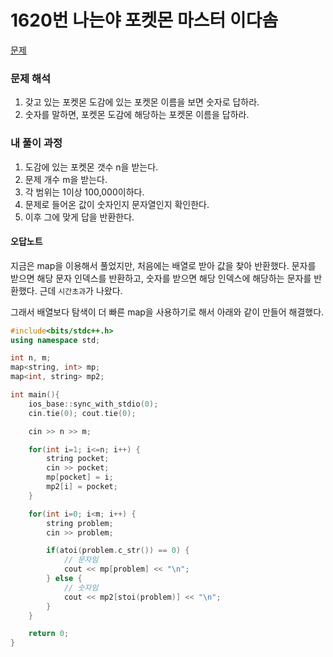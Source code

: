 # 1620번 나는야 포켓몬 마스터 이다솜

[문제](https://www.acmicpc.net/problem/1620)

### 문제 해석

1. 갖고 있는 포켓몬 도감에 있는 포켓몬 이름을 보면 숫자로 답하라.
2. 숫자를 말하면, 포켓몬 도감에 해당하는 포켓몬 이름을 답하라.

### 내 풀이 과정

1. 도감에 있는 포켓몬 갯수 n을 받는다.
2. 문제 개수 m을 받는다.
3. 각 범위는 1이상 100,000이하다.
4. 문제로 들어온 값이 숫자인지 문자열인지 확인한다.
5. 이후 그에 맞게 답을 반환한다.

#### 오답노트

지금은 map을 이용해서 풀었지만, 처음에는 배열로 받아 값을 찾아 반환했다.
문자를 받으면 해당 문자 인덱스를 반환하고, 숫자를 받으면 해당 인덱스에 해당하는 문자를 반환했다.
근데 `시간초과`가 나왔다.

그래서 배열보다 탐색이 더 빠른 map을 사용하기로 해서 아래와 같이 만들어 해결했다.

```c++
#include<bits/stdc++.h>
using namespace std;

int n, m;
map<string, int> mp;
map<int, string> mp2;

int main(){
    ios_base::sync_with_stdio(0);
    cin.tie(0); cout.tie(0);

    cin >> n >> m;

    for(int i=1; i<=n; i++) {
        string pocket;
        cin >> pocket;
        mp[pocket] = i;
        mp2[i] = pocket;
    }

    for(int i=0; i<m; i++) {
        string problem;
        cin >> problem;

        if(atoi(problem.c_str()) == 0) {
            // 문자임
            cout << mp[problem] << "\n";
        } else {
            // 숫자임
            cout << mp2[stoi(problem)] << "\n";
        }
    }

    return 0;
}
```
